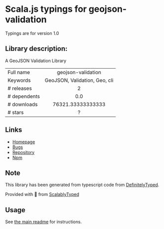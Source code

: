 
# Scala.js typings for geojson-validation

Typings are for version 1.0

## Library description:
A GeoJSON Validation Library

|                    |                 |
| ------------------ | :-------------: |
| Full name          | geojson-validation |
| Keywords           | GeoJSON, Validation, Geo, cli |
| # releases         | 2 |
| # dependents       | 0.0 |
| # downloads        | 76321.33333333333 |
| # stars            | ? |

## Links
- [Homepage](https://gitlab.com/mjbecze/GeoJSON-Validation)
- [Bugs](https://gitlab.com/mjbecze/GeoJSON-Validation/issues)
- [Repository](https://gitlab.com/mjbecze/GeoJSON-Validation)
- [Npm](https://www.npmjs.com/package/geojson-validation)
    


## Note
This library has been generated from typescript code from [DefinitelyTyped](https://definitelytyped.org).

Provided with :purple_heart: from [ScalablyTyped](https://github.com/oyvindberg/ScalablyTyped)

## Usage
See [the main readme](../../readme.md) for instructions.



